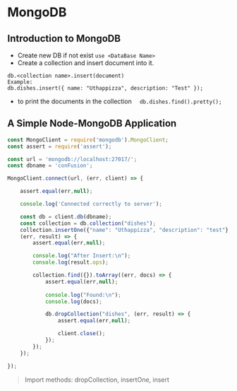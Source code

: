 # MongoDB

##  Introduction to MongoDB
- Create new DB if not exist `use <DataBase Name>`
- Create a collection and insert document into it.
```
db.<collection name>.insert(document)
Example:
db.dishes.insert({ name: "Uthappizza", description: "Test" });
```
- to print the documents in the collection
`  db.dishes.find().pretty();`  

## A Simple Node-MongoDB Application
``` javascript
const MongoClient = require('mongodb').MongoClient;
const assert = require('assert');

const url = 'mongodb://localhost:27017/';
const dbname = 'conFusion';

MongoClient.connect(url, (err, client) => {

    assert.equal(err,null);

    console.log('Connected correctly to server');

    const db = client.db(dbname);
    const collection = db.collection("dishes");
    collection.insertOne({"name": "Uthappizza", "description": "test"},
    (err, result) => {
        assert.equal(err,null);

        console.log("After Insert:\n");
        console.log(result.ops);

        collection.find({}).toArray((err, docs) => {
            assert.equal(err,null);
            
            console.log("Found:\n");
            console.log(docs);

            db.dropCollection("dishes", (err, result) => {
                assert.equal(err,null);

                client.close();
            });
        });
    });

});
```
> Import methods: dropCollection, insertOne, insert
